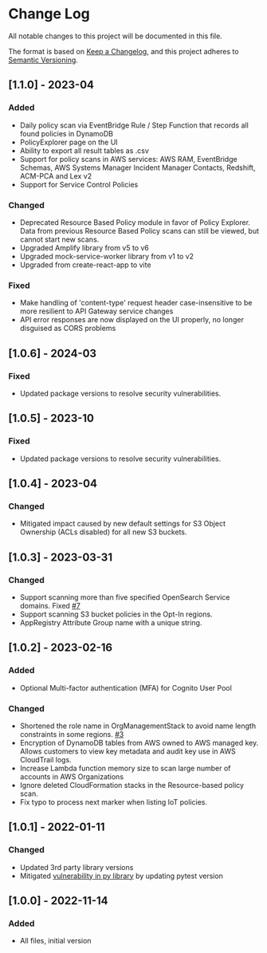 # Change Log

All notable changes to this project will be documented in this file.

The format is based on [Keep a Changelog](https://keepachangelog.com/en/1.0.0/),
and this project adheres to [Semantic Versioning](https://semver.org/spec/v2.0.0.html).

## [1.1.0] - 2023-04

### Added

- Daily policy scan via EventBridge Rule / Step Function that records all found policies in DynamoDB
- PolicyExplorer page on the UI
- Ability to export all result tables as .csv
- Support for policy scans in AWS services: AWS RAM, EventBridge Schemas, AWS Systems Manager Incident Manager Contacts,
  Redshift, ACM-PCA and Lex v2
- Support for Service Control Policies

### Changed

- Deprecated Resource Based Policy module in favor of Policy Explorer. Data from previous Resource Based Policy scans
  can still be viewed, but cannot start new scans.
- Upgraded Amplify library from v5 to v6
- Upgraded mock-service-worker library from v1 to v2
- Upgraded from create-react-app to vite

### Fixed

- Make handling of 'content-type' request header case-insensitive to be more resilient to API Gateway service changes
- API error responses are now displayed on the UI properly, no longer disguised as CORS problems

## [1.0.6] - 2024-03

### Fixed

- Updated package versions to resolve security vulnerabilities.

## [1.0.5] - 2023-10

### Fixed

- Updated package versions to resolve security vulnerabilities.

## [1.0.4] - 2023-04

### Changed

- Mitigated impact caused by new default settings for S3 Object Ownership (ACLs disabled) for all new S3 buckets.

## [1.0.3] - 2023-03-31

### Changed

- Support scanning more than five specified OpenSearch Service domains. Fixed [#7](https://github.com/aws-solutions/account-assessment-for-aws-organizations/issues/7)
- Support scanning S3 bucket policies in the Opt-In regions.
- AppRegistry Attribute Group name with a unique string.

## [1.0.2] - 2023-02-16

### Added

- Optional Multi-factor authentication (MFA) for Cognito User Pool

### Changed

- Shortened the role name in OrgManagementStack to avoid name length constraints in some
  regions. [#3](https://github.com/aws-solutions/account-assessment-for-aws-organizations/issues/3)
- Encryption of DynamoDB tables from AWS owned to AWS managed key. Allows customers to view key metadata and audit key
  use in AWS CloudTrail logs.
- Increase Lambda function memory size to scan large number of accounts in AWS Organizations
- Ignore deleted CloudFormation stacks in the Resource-based policy scan.
- Fix typo to process next marker when listing IoT policies.

## [1.0.1] - 2022-01-11

### Changed

- Updated 3rd party library versions
- Mitigated [vulnerability in py library](https://www.cvedetails.com/cve/CVE-2022-42969/) by updating pytest version

## [1.0.0] - 2022-11-14

### Added

- All files, initial version

